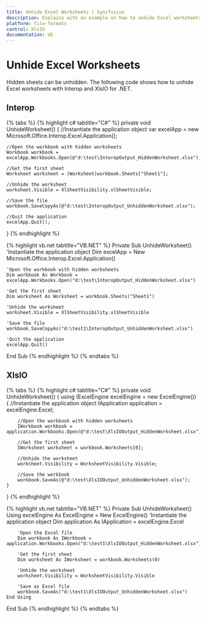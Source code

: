```yaml
---
title: Unhide Excel Worksheets | Syncfusion
description: Explains with an example on how to unhide Excel worksheets which are in hidden state using Interop and XlsIO.
platform: file-formats
control: XlsIO
documentation: UG
---
```


# Unhide Excel Worksheets

Hidden sheets can be unhidden. The following code shows how to unhide Excel worksheets with Interop and XlsIO for .NET.

## Interop

{% tabs %}
{% highlight c# tabtitle="C#" %}
private void UnhideWorksheet()
{
    //Instantiate the application object
    var excelApp = new Microsoft.Office.Interop.Excel.Application();

    //Open the workbook with hidden worksheets
    Workbook workbook = excelApp.Workbooks.Open(@"d:\test\InteropOutput_HiddenWorksheet.xlsx");

    //Get the first sheet
    Worksheet worksheet = (Worksheet)workbook.Sheets["Sheet1"];

    //Unhide the worksheet
    worksheet.Visible = XlSheetVisibility.xlSheetVisible;

    //Save the file
    workbook.SaveCopyAs(@"d:\test\InteropOutput_UnhiddenWorksheet.xlsx");

    //Quit the application
    excelApp.Quit();
}
{% endhighlight %}

{% highlight vb.net tabtitle="VB.NET" %}
Private Sub UnhideWorksheet()
    'Instantiate the application object
    Dim excelApp = New Microsoft.Office.Interop.Excel.Application()

    'Open the workbook with hidden worksheets
    Dim workbook As Workbook = excelApp.Workbooks.Open("d:\test\InteropOutput_HiddenWorksheet.xlsx")

    'Get the first sheet
    Dim worksheet As Worksheet = workbook.Sheets("Sheet1")

    'Unhide the worksheet
    worksheet.Visible = XlSheetVisibility.xlSheetVisible

    'Save the file
    workbook.SaveCopyAs("d:\test1\InteropOutput_UnhiddenWorksheet.xlsx")

    'Quit the application
    excelApp.Quit()
End Sub
{% endhighlight %}
{% endtabs %}

## XlsIO

{% tabs %}
{% highlight c# tabtitle="C#" %}
private void UnhideWorksheet()
{
    using (ExcelEngine excelEngine = new ExcelEngine())
    {
        //Instantiate the application object
        IApplication application = excelEngine.Excel;

        //Open the workbook with hidden worksheets
        IWorkbook workbook = application.Workbooks.Open(@"d:\test\XlsIOOutput_HiddenWorksheet.xlsx");

        //Get the first sheet
        IWorksheet worksheet = workbook.Worksheets[0];

        //Unhide the worksheet
        worksheet.Visibility = WorksheetVisibility.Visible;

        //Save the workbook
        workbook.SaveAs(@"d:\test\XlsIOOutput_UnhiddenWorksheet.xlsx");
    }
}
{% endhighlight %}

{% highlight vb.net tabtitle="VB.NET" %}
Private Sub UnhideWorksheet()
    Using excelEngine As ExcelEngine = New ExcelEngine()
        'Instantiate the application object
        Dim application As IApplication = excelEngine.Excel

        'Open the Excel file
        Dim workbook As IWorkbook = application.Workbooks.Open("d:\test1\XlsIOOutput_HiddenWorksheet.xlsx")

        'Get the first sheet
        Dim worksheet As IWorksheet = workbook.Worksheets(0)

        'Unhide the worksheet
        worksheet.Visibility = WorksheetVisibility.Visible

        'Save as Excel file
        workbook.SaveAs("d:\test1\XlsIOOutput_UnhiddenWorksheet.xlsx")
    End Using
End Sub
{% endhighlight %}
{% endtabs %}
